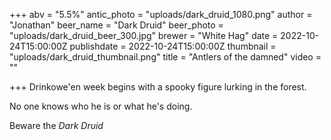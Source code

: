 +++
abv = "5.5%"
antic_photo = "uploads/dark_druid_1080.png"
author = "Jonathan"
beer_name = "Dark Druid"
beer_photo = "uploads/dark_druid_beer_300.jpg"
brewer = "White Hag"
date = 2022-10-24T15:00:00Z
publishdate = 2022-10-24T15:00:00Z
thumbnail = "uploads/dark_druid_thumbnail.png"
title = "Antlers of the damned"
video = ""

+++
Drinkowe'en week begins with a spooky figure lurking in the forest. 

No one knows who he is or what he's doing. 

Beware the _Dark Druid_